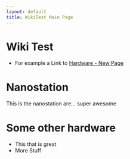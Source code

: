 ```yaml
---
layout: default
title: WikiTest Main Page
---
```


# Wiki Test
* For example a Link to [Hardware - New Page](hardware/newpage)

# Nanostation
This is the nanostation are... super awesome

# Some other hardware
* This that is great
* More Stuff

